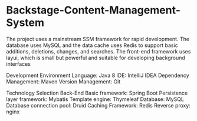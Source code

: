 # Backstage-Content-Management-System
The project uses a mainstream SSM framework for rapid development. The database uses MySQL and the data cache uses Redis to support basic additions, deletions, changes, and searches. The front-end framework uses layui, which is small but powerful and suitable for developing background interfaces

Development Environment
Language: Java 8
IDE: IntelliJ IDEA
Dependency Management: Maven
Version Management: Git

Technology Selection
Back-End
Basic framework: Spring Boot
Persistence layer framework: Mybatis
Template engine: Thymeleaf
Database: MySQL
Database connection pool: Druid
Caching Framework: Redis
Reverse proxy: nginx
